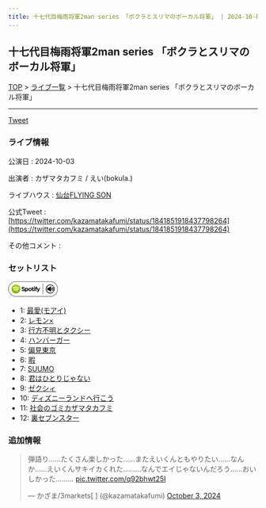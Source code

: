 ```yaml
---
title: 十七代目梅雨将軍2man series 「ボクラとスリマのボーカル将軍」 | 2024-10-03
---
```

## 十七代目梅雨将軍2man series 「ボクラとスリマのボーカル将軍」

[TOP](/setlist/) > [ライブ一覧](lives.html) > 十七代目梅雨将軍2man series 「ボクラとスリマのボーカル将軍」

___

<a href="https://twitter.com/share?ref_src=twsrc%5Etfw" data-text="3markets[ ]セットリスト > 十七代目梅雨将軍2man series 「ボクラとスリマのボーカル将軍」" class="twitter-share-button" data-via="3markets" data-hashtags="3markets" data-related="3markets" data-show-count="false">Tweet</a>

### ライブ情報

公演日
:    2024-10-03

出演者
:    カザマタカフミ / えい(bokula.)

ライブハウス
:    [仙台FLYING SON](livehouse018.html)

公式Tweet
:    [https://twitter.com/kazamatakafumi/status/1841851918437798264](https://twitter.com/kazamatakafumi/status/1841851918437798264)

その他コメント
:    

### セットリスト


[![play with spotify](images/spotify-icon.png)](https://open.spotify.com/playlist/6ZD7e8BfaPRVyGucbvCF5x)



*  1: [最愛(モアイ)](song014.html)
*  2: [レモン×](song003.html)
*  3: [行方不明とタクシー](song039.html)
*  4: [ハンバーガー](song084.html)
*  5: [偏見東京](song092.html)
*  6: [暇](song040.html)
*  7: [SUUMO](song083.html)
*  8: [君はひとりじゃない](song091.html)
*  9: [ゼクシィ](song097.html)
*  10: [ディズニーランドへ行こう](song095.html)
*  11: [社会のゴミカザマタカフミ](song002.html)
*  12: [裏セブンスター](song017.html)


### 追加情報



<blockquote class="twitter-tweet"><p lang="ja" dir="ltr">弾語り……たくさん楽しかった……またえいくんともやりたい……なんか……えいくんサキイカくれた………なんでエイじゃないんだろう……おいしかった……… <a href="https://t.co/q92bhwt25I">pic.twitter.com/q92bhwt25I</a></p>&mdash; かざま/3markets[ ] (@kazamatakafumi) <a href="https://twitter.com/kazamatakafumi/status/1841851918437798264?ref_src=twsrc%5Etfw">October 3, 2024</a></blockquote>
<script async src="https://platform.twitter.com/widgets.js" charset="utf-8"></script>




<script async src="https://platform.twitter.com/widgets.js" charset="utf-8"></script>